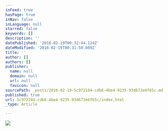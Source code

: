 ```yaml
---
inFeed: true
hasPage: true
inNav: false
inLanguage: null
starred: false
keywords: []
description: ''
datePublished: '2016-02-19T00:32:44.124Z'
dateModified: '2016-02-19T00:31:50.809Z'
title: ''
author: []
authors: []
publisher:
  name: null
  domain: null
  url: null
  favicon: null
sourcePath: _posts/2016-02-19-5c972184-cdb6-4be4-9235-93d672e6f65c.md
published: true
url: 5c972184-cdb6-4be4-9235-93d672e6f65c/index.html
_type: Article

---
```

![](https://the-grid-user-content.s3-us-west-2.amazonaws.com/7ede41a4-226f-4677-9896-0f63297c44cf.jpg)